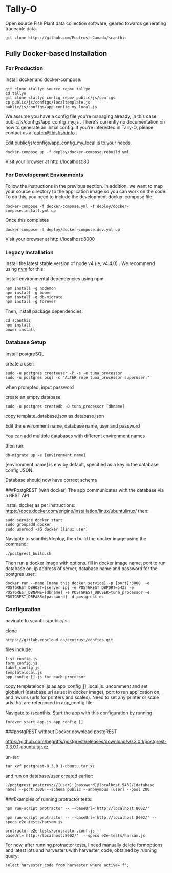 # Tally-O

Open source Fish Plant data collection software, geared towards generating traceable data.

```
git clone https://github.com/Ecotrust-Canada/scanthis
```


## Fully Docker-based Installation


### For Production

Install docker and docker-compose.

```
git clone <tallyo source repo> tallyo
cd tallyo
git clone <tallyo config repo> public/js/configs
cp public/js/configs/localtemplate.js public/js/configs/app_config_my_local.js
```

We assume you have a config file you're managing already, in this case public/js/configs/app_config_my.js . There's currently no documentation on how to generate an initial config. If you're interested in Tally-O, please contact us at catch@thisfish.info .

Edit public/js/configs/app_config_my_local.js to your needs.

```
docker-compose up -f deploy/docker-compose.rebuild.yml
```

Visit your browser at http://localhost:80


### For Developemnt Envionments

Follow the instructions in the previous section. In addition, we want to map your source directory to the application image so you can work on the code. To do this, you need to include the development docker-compose file.

```
docker-compose -f docker-compose.yml -f deploy/docker-compose.install.yml up
```

Once this completes

```
docker-compose -f deploy/docker-compose.dev.yml up
```

Visit your browser at http://localhost:8000


### Legacy Installation

Install the latest stable version of node v4 (ie, v4.4.0) . We recommend using [nvm](https://github.com/creationix/nvm) for this.

Install environmental dependencies using npm
```
npm install -g nodemon
npm install -g bower
npm install -g db-migrate
npm install -g forever
```

Then, install package dependencies:
```
cd scanthis
npm install
bower install
```

### Database Setup

Install postgreSQL

create a user:
```
sudo -u postgres createuser -P -s -e tuna_processor
sudo -u postgres psql -c "ALTER role tuna_processor superuser;"
```
when prompted, input password 

create an empty database:
```
sudo -u postgres createdb -O tuna_processor [dbname]
```

copy template_database.json as database.json

Edit the environment name, database name, user and password

You can add multiple databases with different environment names

then run:
```
db-migrate up -e [environment name]
```
[environment name] is env by default, specified as a key in the database config JSON.

Database should now have correct schema

###PostgREST  (with docker)
The app communicates with the database via a REST API

install docker as per instructions: https://docs.docker.com/engine/installation/linux/ubuntulinux/
then:
```
sudo service docker start
sudo groupadd docker
sudo usermod -aG docker [linux user]
```
Navigate to scanthis/deploy, then build the docker image using the command:
```
./postgrest_build.sh
```
Then run a docker image with options.
fill in docker image name, port to run database on, ip address of server, database name and password for the postgres user:

```
docker run --name [name this docker service] -p [port]:3000  -e POSTGREST_DBHOST=[server ip] -e POSTGREST_DBPORT=5432 -e POSTGREST_DBNAME=[dbname] -e POSTGREST_DBUSER=tuna_processor -e POSTGREST_DBPASS=[password] -d postgrest-ec
```

### Configuration
navigate to scanthis/public/js

clone
```
https://gitlab.ecocloud.ca/ecotrust/configs.git
```

files include:
```
list_config.js
form_config.js
label_config.js
templatelocal.js
app_config_[].js for each processor 
```
copy templatelocal.js as app_config_[]_local.js.
uncomment and set globalurl (database url as set in docker image), port to run application on, and hwurls (urls for printers and scales).  Need to set any printer or scale urls that are referenced in app_config file

Navigate to /scanthis.
Start the app with this configuration by running
```
forever start app.js app_config_[]
```


###postgREST without Docker
download postgREST

https://github.com/begriffs/postgrest/releases/download/v0.3.0.1/postgrest-0.3.0.1-ubuntu.tar.xz

un-tar:
```
tar xvf postgrest-0.3.0.1-ubuntu.tar.xz
```
and run on database/user created earlier:
```
./postgrest postgres://[user]:[password]@localhost:5432/[database name] --port 3000 --schema public --anonymous [user] --pool 200
```


###Examples of running protractor tests:


```
npm run-script protractor -- --baseUrl='http://localhost:8002/'
```
```
npm run-script protractor -- --baseUrl='http://localhost:8002/' --specs e2e-tests/harsam.js
```
```
protractor e2e-tests/protractor.conf.js --baseUrl='http://localhost:8002/'  --specs e2e-tests/harsam.js
```

For now, after running protractor tests, I need manually delete formoptions and latest lots and harvesters with harvester_code, 
obtained by running query:
```
select harvester_code from harvester where active='f';
```
